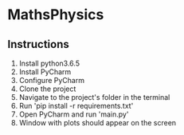 # MathsPhysics

## Instructions 
1. Install python3.6.5
2. Install PyCharm
3. Configure PyCharm
4. Clone the project 
5. Navigate to the project's folder in the terminal
6. Run 'pip install -r requirements.txt'
7. Open PyCharm and run 'main.py'
8. Window with plots should appear on the screen
